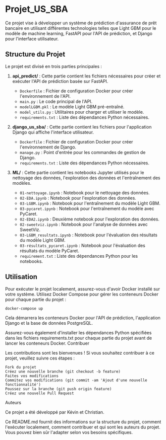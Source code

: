 # Projet_US_SBA

Ce projet vise à développer un système de prédiction d'assurance de prêt bancaire en utilisant différentes technologies telles que Light GBM pour le modèle de machine learning, FastAPI pour l'API de prédiction, et Django pour l'interface utilisateur.

## Structure du Projet

Le projet est divisé en trois parties principales :

1. **api_predict/** : Cette partie contient les fichiers nécessaires pour créer et exécuter l'API de prédiction basée sur FastAPI.
   - `Dockerfile` : Fichier de configuration Docker pour créer l'environnement de l'API.
   - `main.py` : Le code principal de l'API.
   - `modelLGBM.pkl` : Le modèle Light GBM pré-entraîné.
   - `model_utils.py` : Utilitaires pour charger et utiliser le modèle.
   - `requirements.txt` : Liste des dépendances Python nécessaires.

2. **django_us_sba/** : Cette partie contient les fichiers pour l'application Django qui affiche l'interface utilisateur.
   - `Dockerfile` : Fichier de configuration Docker pour créer l'environnement de Django.
   - `manage.py` : Point d'entrée pour les commandes de gestion de Django.
   - `requirements.txt` : Liste des dépendances Python nécessaires.

3. **ML/** : Cette partie contient les notebooks Jupyter utilisés pour le nettoyage des données, l'exploration des données et l'entraînement des modèles.
   - `01-nettoyage.ipynb` : Notebook pour le nettoyage des données.
   - `02-EDA.ipynb` : Notebook pour l'exploration des données.
   - `03-LGBM.ipynb` : Notebook pour l'entraînement du modèle Light GBM.
   - `03-pycaret.ipynb` : Notebook pour l'entraînement du modèle avec PyCaret.
   - `02-EDA2.ipynb` : Deuxième notebook pour l'exploration des données.
   - `02-sweetviz.ipynb` : Notebook pour l'analyse de données avec SweetViz.
   - `03-LGBM_resultats.ipynb` : Notebook pour l'évaluation des résultats du modèle Light GBM.
   - `03-résultats_pycaret.ipynb` : Notebook pour l'évaluation des résultats du modèle PyCaret.
   - `requirement.txt` : Liste des dépendances Python pour les notebooks.

## Utilisation

Pour exécuter le projet localement, assurez-vous d'avoir Docker installé sur votre système. Utilisez Docker Compose pour gérer les conteneurs Docker pour chaque partie du projet :

```bash
docker-compose up
```
Cela démarrera les conteneurs Docker pour l'API de prédiction, l'application Django et la base de données PostgreSQL.

Assurez-vous également d'installer les dépendances Python spécifiées dans les fichiers requirements.txt pour chaque partie du projet avant de lancer les conteneurs Docker.
Contribuer

Les contributions sont les bienvenues ! Si vous souhaitez contribuer à ce projet, veuillez suivre ces étapes :

    Fork du projet
    Créez une nouvelle branche (git checkout -b feature)
    Faites vos modifications
    Commitez vos modifications (git commit -am 'Ajout d'une nouvelle fonctionnalité')
    Poussez sur la branche (git push origin feature)
    Créez une nouvelle Pull Request

Auteurs

Ce projet a été développé par Kévin et Christian.


Ce README.md fournit des informations sur la structure du projet, comment l'exécuter localement, comment contribuer et qui sont les auteurs du projet. Vous pouvez bien sûr l'adapter selon vos besoins spécifiques.
